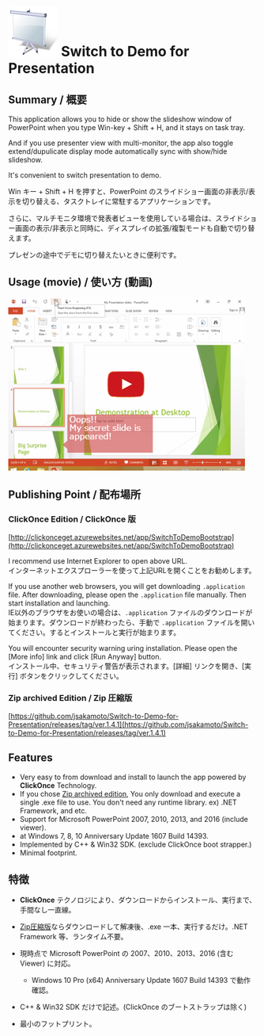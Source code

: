 # ![favicon](contents/SlideShow_256.png) Switch to Demo for Presentation

## Summary / 概要

This application allows you to hide or show the slideshow window of PowerPoint when you type Win-key + Shift + H, and it stays on task tray.

And if you use presenter view with multi-monitor, the app also toggle extend/dupulicate display mode automatically sync with show/hide slideshow.

It's convenient to switch presentation to demo.

Win キー + Shift + H を押すと、PowerPoint のスライドショー画面の非表示/表示を切り替える、タスクトレイに常駐するアプリケーションです。

さらに、マルチモニタ環境で発表者ビューを使用している場合は、スライドショー画面の表示/非表示と同時に、ディスプレイの拡張/複製モードも自動で切り替えます。

プレゼンの途中でデモに切り替えたいときに便利です。

## Usage (movie) / 使い方 (動画)

[![thumbnail of usage movie](contents/thumbnail-of-movie.png)](https://youtu.be/MbPbKf_mCaw)

## Publishing Point / 配布場所

### ClickOnce Edition / ClickOnce 版

[http://clickonceget.azurewebsites.net/app/SwitchToDemoBootstrap](http://clickonceget.azurewebsites.net/app/SwitchToDemoBootstrap)

I recommend use Internet Explorer to open above URL.  
インターネットエクスプローラーを使って上記URLを開くことをお勧めします。

If you use another web browsers, you will get downloading `.application` file. After downloading, please open the `.application` file manually. Then start installation and launching.  
IE以外のブラウザをお使いの場合は、`.application` ファイルのダウンロードが始まります。ダウンロードが終わったら、手動で `.application` ファイルを開いてください。するとインストールと実行が始まります。

You will encounter security warning uring installation. Please open the [More info] link and click [Run Anyway] button.  
インストール中、セキュリティ警告が表示されます。[詳細] リンクを開き、[実行] ボタンをクリックしてください。

### Zip archived Edition / Zip 圧縮版

[https://github.com/jsakamoto/Switch-to-Demo-for-Presentation/releases/tag/ver.1.4.1](https://github.com/jsakamoto/Switch-to-Demo-for-Presentation/releases/tag/ver.1.4.1)

## Features

- Very easy to from download and install to launch the app powered by **ClickOnce** Technology.
 - If you chose [Zip archived edition](https://github.com/jsakamoto/Switch-to-Demo-for-Presentation/releases/tag/ver.1.4.1), You only download and execute a single .exe file to use. You don't need any runtime library. ex) .NET Framework, and etc.
- Support for Microsoft PowerPoint 2007, 2010, 2013, and 2016 (include viewer).
 - at Windows 7, 8, 10 Anniversary Update 1607 Build 14393. 
- Implemented by C++ & Win32 SDK. (exclude ClickOnce boot strapper.)
 - Minimal footprint.


## 特徴

- **ClickOnce** テクノロジにより、ダウンロードからインストール、実行まで、手間なし一直線。
 - [Zip圧縮版](https://github.com/jsakamoto/Switch-to-Demo-for-Presentation/releases/tag/ver.1.4.1)ならダウンロードして解凍後、.exe 一本、実行するだけ。.NET Framework 等、ランタイム不要。

- 現時点で Microsoft PowerPoint の 2007、2010、2013、2016 (含む Viewer) に対応。
  - Windows 10 Pro (x64) Anniversary Update 1607 Build 14393 で動作確認。
- C++ & Win32 SDK だけで記述。(ClickOnce のブートストラップは除く)
 - 最小のフットプリント。
